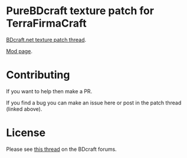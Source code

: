 # PureBDcraft texture patch for TerraFirmaCraft
[BDcraft.net texture patch thread]().

[Mod page](https://www.curseforge.com/minecraft/mc-mods/tfcraft).

# Contributing
If you want to help then make a PR.

If you find a bug you can make an issue here or post in the patch thread (linked above).

# License
Please see [this thread](http://bdcraft.net/community/pbdc-patches-rel/rules-read-this-before-posting-mod-support-patch-t312.html) on the BDcraft forums.
